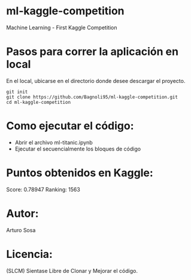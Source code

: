 # ml-kaggle-competition
Machine Learning - First Kaggle Competition

# Pasos para correr la aplicación en local
En el local, ubicarse en el directorio donde desee descargar el proyecto.
```
git init
git clone https://github.com/Bagnoli95/ml-kaggle-competition.git
cd ml-kaggle-competition
```

# Como ejecutar el código:
- Abrir el archivo ml-titanic.ipynb
- Ejecutar el secuencialmente los bloques de código

# Puntos obtenidos en Kaggle:
Score: 0.78947
Ranking: 1563








# Autor:
Arturo Sosa

# Licencia:
(SLCM) Sientase Libre de Clonar y Mejorar el código.